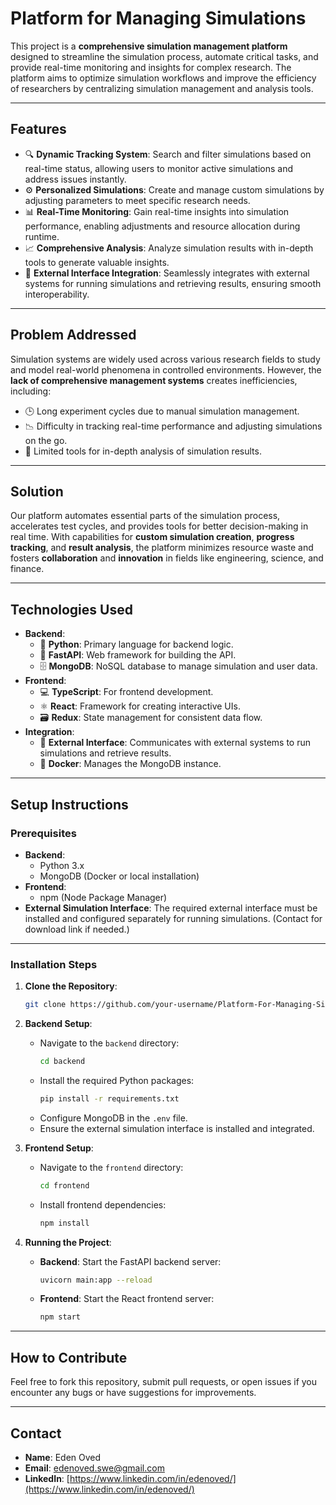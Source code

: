 # **Platform for Managing Simulations**

This project is a **comprehensive simulation management platform** designed to streamline the simulation process, automate critical tasks, and provide real-time monitoring and insights for complex research. The platform aims to optimize simulation workflows and improve the efficiency of researchers by centralizing simulation management and analysis tools.

---

## **Features**

- 🔍 **Dynamic Tracking System**: Search and filter simulations based on real-time status, allowing users to monitor active simulations and address issues instantly.
- ⚙️ **Personalized Simulations**: Create and manage custom simulations by adjusting parameters to meet specific research needs.
- 📊 **Real-Time Monitoring**: Gain real-time insights into simulation performance, enabling adjustments and resource allocation during runtime.
- 📈 **Comprehensive Analysis**: Analyze simulation results with in-depth tools to generate valuable insights.
- 🔗 **External Interface Integration**: Seamlessly integrates with external systems for running simulations and retrieving results, ensuring smooth interoperability.

---

## **Problem Addressed**

Simulation systems are widely used across various research fields to study and model real-world phenomena in controlled environments. However, the **lack of comprehensive management systems** creates inefficiencies, including:
- 🕒 Long experiment cycles due to manual simulation management.
- 📉 Difficulty in tracking real-time performance and adjusting simulations on the go.
- 🧩 Limited tools for in-depth analysis of simulation results.

---

## **Solution**

Our platform automates essential parts of the simulation process, accelerates test cycles, and provides tools for better decision-making in real time. With capabilities for **custom simulation creation**, **progress tracking**, and **result analysis**, the platform minimizes resource waste and fosters **collaboration** and **innovation** in fields like engineering, science, and finance.

---

## **Technologies Used**

- **Backend**:
  - 🐍 **Python**: Primary language for backend logic.
  - 🚀 **FastAPI**: Web framework for building the API.
  - 🗄️ **MongoDB**: NoSQL database to manage simulation and user data.
- **Frontend**:
  - 💻 **TypeScript**: For frontend development.
  - ⚛️ **React**: Framework for creating interactive UIs.
  - 🗃️ **Redux**: State management for consistent data flow.
- **Integration**:
  - 🔌 **External Interface**: Communicates with external systems to run simulations and retrieve results.
  - 🐳 **Docker**: Manages the MongoDB instance.

---

## **Setup Instructions**

### **Prerequisites**
- **Backend**:
  - Python 3.x
  - MongoDB (Docker or local installation)
- **Frontend**:
  - npm (Node Package Manager)
- **External Simulation Interface**: The required external interface must be installed and configured separately for running simulations. (Contact for download link if needed.)

---

### **Installation Steps**

1. **Clone the Repository**:
   ```bash
   git clone https://github.com/your-username/Platform-For-Managing-Simulation.git
   ```

2. **Backend Setup**:
   - Navigate to the `backend` directory:
     ```bash
     cd backend
     ```
   - Install the required Python packages:
     ```bash
     pip install -r requirements.txt
     ```
   - Configure MongoDB in the `.env` file.
   - Ensure the external simulation interface is installed and integrated.

3. **Frontend Setup**:
   - Navigate to the `frontend` directory:
     ```bash
     cd frontend
     ```
   - Install frontend dependencies:
     ```bash
     npm install
     ```

4. **Running the Project**:
   - **Backend**: Start the FastAPI backend server:
     ```bash
     uvicorn main:app --reload
     ```
   - **Frontend**: Start the React frontend server:
     ```bash
     npm start
     ```

---

## **How to Contribute**

Feel free to fork this repository, submit pull requests, or open issues if you encounter any bugs or have suggestions for improvements.

---

## **Contact**

- **Name**: Eden Oved
- **Email**: edenoved.swe@gmail.com
- **LinkedIn**: [https://www.linkedin.com/in/edenoved/](https://www.linkedin.com/in/edenoved/)
